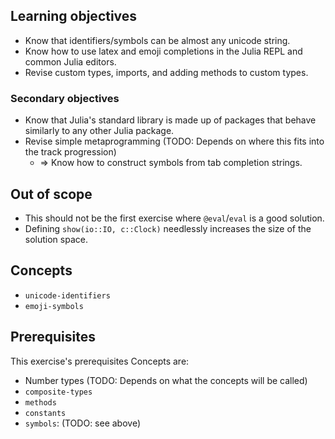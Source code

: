 ## Learning objectives

- Know that identifiers/symbols can be almost any unicode string.
- Know how to use latex and emoji completions in the Julia REPL and common Julia editors.
- Revise custom types, imports, and adding methods to custom types.

### Secondary objectives

- Know that Julia's standard library is made up of packages that behave similarly to any other Julia package.
- Revise simple metaprogramming (TODO: Depends on where this fits into the track progression)
  - ⇒ Know how to construct symbols from tab completion strings.

## Out of scope

- This should not be the first exercise where `@eval`/`eval` is a good solution.
- Defining `show(io::IO, c::Clock)` needlessly increases the size of the solution space.

## Concepts

- `unicode-identifiers`
- `emoji-symbols`

## Prerequisites

This exercise's prerequisites Concepts are:

- Number types (TODO: Depends on what the concepts will be called)
- `composite-types`
- `methods`
- `constants`
- `symbols`: (TODO: see above)
